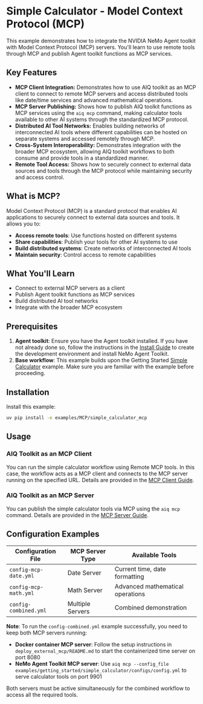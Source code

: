 <!--
SPDX-FileCopyrightText: Copyright (c) 2025, NVIDIA CORPORATION & AFFILIATES. All rights reserved.
SPDX-License-Identifier: Apache-2.0

Licensed under the Apache License, Version 2.0 (the "License");
you may not use this file except in compliance with the License.
You may obtain a copy of the License at

http://www.apache.org/licenses/LICENSE-2.0

Unless required by applicable law or agreed to in writing, software
distributed under the License is distributed on an "AS IS" BASIS,
WITHOUT WARRANTIES OR CONDITIONS OF ANY KIND, either express or implied.
See the License for the specific language governing permissions and
limitations under the License.
-->

# Simple Calculator - Model Context Protocol (MCP)

This example demonstrates how to integrate the NVIDIA NeMo Agent toolkit with Model Context Protocol (MCP) servers. You'll learn to use remote tools through MCP and publish Agent toolkit functions as MCP services.

## Key Features

- **MCP Client Integration:** Demonstrates how to use AIQ toolkit as an MCP client to connect to remote MCP servers and access distributed tools like date/time services and advanced mathematical operations.
- **MCP Server Publishing:** Shows how to publish AIQ toolkit functions as MCP services using the `aiq mcp` command, making calculator tools available to other AI systems through the standardized MCP protocol.
- **Distributed AI Tool Networks:** Enables building networks of interconnected AI tools where different capabilities can be hosted on separate systems and accessed remotely through MCP.
- **Cross-System Interoperability:** Demonstrates integration with the broader MCP ecosystem, allowing AIQ toolkit workflows to both consume and provide tools in a standardized manner.
- **Remote Tool Access:** Shows how to securely connect to external data sources and tools through the MCP protocol while maintaining security and access control.

## What is MCP?

Model Context Protocol (MCP) is a standard protocol that enables AI applications to securely connect to external data sources and tools. It allows you to:

- **Access remote tools**: Use functions hosted on different systems
- **Share capabilities**: Publish your tools for other AI systems to use
- **Build distributed systems**: Create networks of interconnected AI tools
- **Maintain security**: Control access to remote capabilities

## What You'll Learn

- Connect to external MCP servers as a client
- Publish Agent toolkit functions as MCP services
- Build distributed AI tool networks
- Integrate with the broader MCP ecosystem

## Prerequisites

1. **Agent toolkit**: Ensure you have the Agent toolkit installed. If you have not already done so, follow the instructions in the [Install Guide](../../../docs/source/quick-start/installing.md#install-from-source) to create the development environment and install NeMo Agent Toolkit.
2. **Base workflow**: This example builds upon the Getting Started [Simple Calculator](../../getting_started/simple_calculator/) example. Make sure you are familiar with the example before proceeding.

## Installation

Install this example:

```bash
uv pip install -e examples/MCP/simple_calculator_mcp
```

## Usage

### AIQ Toolkit as an MCP Client
You can run the simple calculator workflow using Remote MCP tools. In this case, the workflow acts as a MCP client and connects to the MCP server running on the specified URL. Details are provided in the [MCP Client Guide](../../../docs/source/workflows/mcp/mcp-client.md).

### AIQ Toolkit as an MCP Server
You can publish the simple calculator tools via MCP using the `aiq mcp` command. Details are provided in the [MCP Server Guide](../../../docs/source/workflows/mcp/mcp-server.md).

## Configuration Examples

| Configuration File | MCP Server Type | Available Tools |
|-------------------|-----------------|-----------------|
| `config-mcp-date.yml` | Date Server | Current time, date formatting |
| `config-mcp-math.yml` | Math Server | Advanced mathematical operations |
| `config-combined.yml` | Multiple Servers | Combined demonstration |

**Note**: To run the `config-combined.yml` example successfully, you need to keep both MCP servers running:
- **Docker container MCP server**: Follow the setup instructions in `deploy_external_mcp/README.md` to start the containerized time server on port 8080
- **NeMo Agent Toolkit MCP server**: Use `aiq mcp --config_file examples/getting_started/simple_calculator/configs/config.yml` to serve calculator tools on port 9901

Both servers must be active simultaneously for the combined workflow to access all the required tools.
